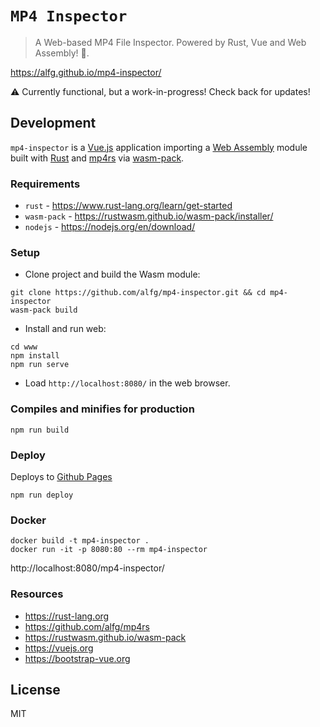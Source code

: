 # `MP4 Inspector`
> A Web-based MP4 File Inspector. Powered by Rust, Vue and Web Assembly! 🦀.

https://alfg.github.io/mp4-inspector/

⚠️ Currently functional, but a work-in-progress! Check back for updates!

## Development
`mp4-inspector` is a [Vue.js](https://vuejs.org/) application importing a [Web Assembly](https://webassembly.org/) module built with [Rust](https://www.rust-lang.org) and [mp4rs](https://github.com/alfg/mp4rs) via [wasm-pack](https://rustwasm.github.io/wasm-pack).

### Requirements
* `rust` - https://www.rust-lang.org/learn/get-started
* `wasm-pack` - https://rustwasm.github.io/wasm-pack/installer/
* `nodejs` - https://nodejs.org/en/download/

### Setup 
* Clone project and build the Wasm module:
```
git clone https://github.com/alfg/mp4-inspector.git && cd mp4-inspector
wasm-pack build
```

* Install and run web:
```
cd www
npm install
npm run serve
```

* Load `http://localhost:8080/` in the web browser.

### Compiles and minifies for production
```
npm run build
```

### Deploy
Deploys to [Github Pages](https://pages.github.com/)
```
npm run deploy
```

### Docker
```
docker build -t mp4-inspector .
docker run -it -p 8080:80 --rm mp4-inspector
```

http://localhost:8080/mp4-inspector/

### Resources
* https://rust-lang.org
* https://github.com/alfg/mp4rs
* https://rustwasm.github.io/wasm-pack
* https://vuejs.org
* https://bootstrap-vue.org

## License
MIT